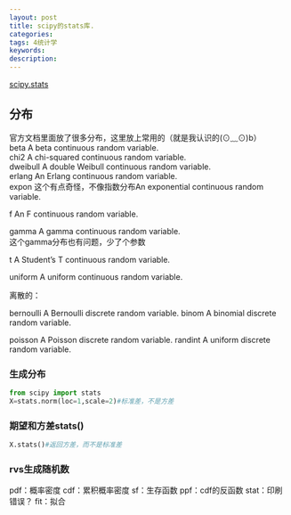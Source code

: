 ```yaml
---
layout: post
title: scipy的stats库.
categories:
tags: 4统计学
keywords:
description:
---
```


[scipy.stats](https://docs.scipy.org/doc/scipy/reference/stats.html)

## 分布

官方文档里面放了很多分布，这里放上常用的（就是我认识的(⊙﹏⊙)b）    
beta	A beta continuous random variable.    
chi2	A chi-squared continuous random variable.  
dweibull	A double Weibull continuous random variable.  
erlang	An Erlang continuous random variable.  
expon	这个有点奇怪，不像指数分布An exponential continuous random variable.   

f	An F continuous random variable.  

gamma	A gamma continuous random variable.  
这个gamma分布也有问题，少了个参数

t	A Student’s T continuous random variable.  

uniform	A uniform continuous random variable.  


离散的：  

bernoulli	A Bernoulli discrete random variable.
binom	A binomial discrete random variable.

poisson	A Poisson discrete random variable.
randint	A uniform discrete random variable.



### 生成分布
```py
from scipy import stats
X=stats.norm(loc=1,scale=2)#标准差，不是方差
```
### 期望和方差stats()
```py
X.stats()#返回方差，而不是标准差
```
### rvs生成随机数

pdf：概率密度
cdf：累积概率密度
sf：生存函数
ppf：cdf的反函数
stat：印刷错误？
fit：拟合
